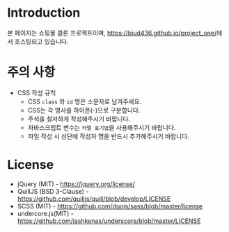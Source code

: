 # Introduction
본 페이지는 쇼핑몰 클론 프로젝트이며,
<a href="https://biud436.github.io/project_one/">https://biud436.github.io/project_one/</a>에서 호스팅되고 있습니다.

# 주의 사항

- CSS 작성 규칙
    - CSS ```class``` 와 ```id``` 명은 소문자로 남겨주세요. 
    - CSS는 각 명사를 하이픈(-)으로 구분합니다.
    - 주석을 철저하게 작성해주시기 바랍니다.
    - 자바스크립트 변수는 ```카멜 표기법```을 사용해주시기 바랍니다.
    - 파일 작성 시 상단에 작성자 명을 반드시 추가해주시기 바랍니다.


# License

- jQuery (MIT) - https://jquery.org/license/
- QuillJS (BSD 3-Clause)  - https://github.com/quilljs/quill/blob/develop/LICENSE
- SCSS (MIT) - https://github.com/duojs/sass/blob/master/license
- undercore.js(MIT) - https://github.com/jashkenas/underscore/blob/master/LICENSE